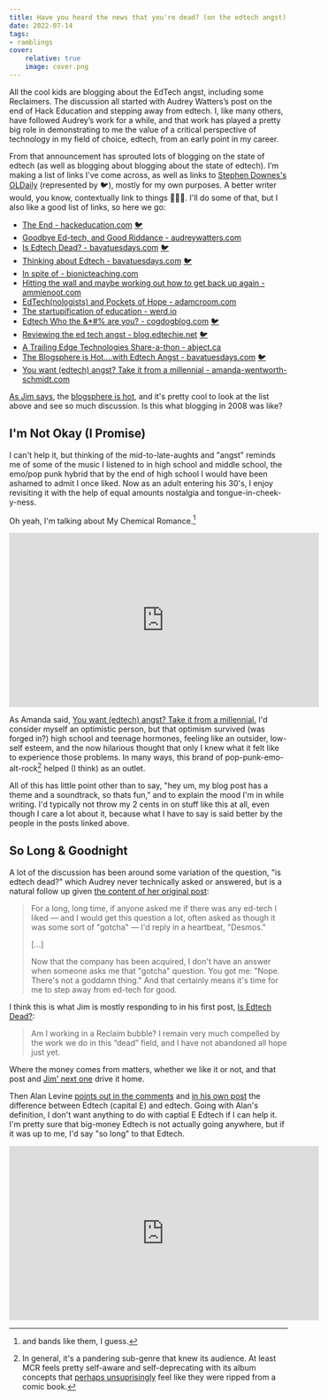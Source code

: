 ```yaml
---
title: Have you heard the news that you're dead? (on the edtech angst)
date: 2022-07-14
tags:
- ramblings
cover:
    relative: true
    image: cover.png
---
```


All the cool kids are blogging about the EdTech angst, including some Reclaimers. The discussion all started with Audrey Watters’s post on the end of Hack Education and stepping away from edtech. I, like many others, have followed Audrey’s work for a while, and that work has played a pretty big role in demonstrating to me the value of a critical perspective of technology in my field of choice, edtech, from an early point in my career.

From that announcement has sprouted lots of blogging on the state of edtech (as well as blogging about blogging about the state of edtech). I’m making a list of links I've come across, as well as links to [Stephen Downes's OLDaily](https://www.downes.ca/news/OLDaily.htm) (represented by 🐦), mostly for my own purposes. A better writer would, you know, contextually link to things 🤷🏻‍♂️. I'll do some of that, but I also like a good list of links, so here we go:

- [The End - hackeducation.com](https://hackeducation.com/2022/06/15/so-long-and-thanks-for-all-the-fish) [🐦](https://www.downes.ca/post/73823)
- [Goodbye Ed-tech, and Good Riddance - audreywatters.com](https://audreywatters.com/2022/06/15/goodbye-and-good-riddance)
- [Is Edtech Dead? - bavatuesdays.com](https://bavatuesdays.com/is-edtech-dead/) [🐦](https://www.downes.ca/post/73834)
- [Thinking about Edtech - bavatuesdays.com](https://bavatuesdays.com/thinking-about-edtech/) [🐦](https://www.downes.ca/post/73835)
- [In spite of - bionicteaching.com](https://bionicteaching.com/in-spite-of/)
- [Hitting the wall and maybe working out how to get back up again - ammienoot.com](https://ammienoot.com/brain-fluff/3247/)
- [EdTech(nologists) and Pockets of Hope - adamcroom.com](https://adamcroom.com/2022/06/edtech-and-pockets-of-hope/)
- [The startupification of education - werd.io](https://werd.io/2022/the-startupification-of-education)
- [Edtech Who the &*#% are you? - cogdogblog.com](https://cogdogblog.com/2022/07/edtech-who-are-you/) [🐦](https://www.downes.ca/post/73896)
- [Reviewing the ed tech angst - blog.edtechie.net](http://blog.edtechie.net/edtech/reviewing-the-ed-tech-angst/) [🐦](https://www.downes.ca/post/73904)
- [A Trailing Edge Technologies Share-a-thon - abject.ca](https://abject.ca/trailing-edge-technologies/)
- [The Blogsphere is Hot....with Edtech Angst - bavatuesdays.com](https://bavatuesdays.com/the-blogsphere-is-hot-with-edtech-angst/) [🐦](https://www.downes.ca/post/73924)
- [You want (edtech) angst? Take it from a millennial - amanda-wentworth-schmidt.com](https://www.amanda-wentworth-schmidt.com/mandas-musings/millennial-take-on-edtech/)


[As Jim says](https://bavatuesdays.com/the-blogsphere-is-hot-with-edtech-angst/), the [blogsphere is hot](https://www.youtube.com/watch?v=12yD8JyaVvY), and it's pretty cool to look at the list above and see so much discussion. Is this what blogging in 2008 was like?

## I'm Not Okay (I Promise)

I can't help it, but thinking of the mid-to-late-aughts and "angst" reminds me of some of the music I listened to in high school and middle school, the emo/pop punk hybrid that by the end of high school I would have been ashamed to admit I once liked. Now as an adult entering his 30's, I enjoy revisiting it with the help of equal amounts nostalgia and tongue-in-cheek-y-ness.

Oh yeah, I'm talking about My Chemical Romance.[^1]

[^1]: and bands like them, I guess.

<iframe width="560" height="315" src="https://www.youtube-nocookie.com/embed/dhZTNgAs4Fc?start=161" title="YouTube video player" frameborder="0" allow="accelerometer; autoplay; clipboard-write; encrypted-media; gyroscope; picture-in-picture" allowfullscreen></iframe>

As Amanda said, [You want (edtech) angst? Take it from a millennial.](https://www.amanda-wentworth-schmidt.com/mandas-musings/millennial-take-on-edtech/) I'd consider myself an optimistic person, but that optimism survived (was forged in?) high school and teenage hormones, feeling like an outsider, low-self esteem, and the now hilarious thought that only I knew what it felt like to experience those problems. In many ways, this brand of pop-punk-emo-alt-rock[^2] helped (I think) as an outlet.

All of this has little point other than to say, "hey um, my blog post has a theme and a soundtrack, so thats fun," and to explain the mood I'm in while writing. I'd typically not throw my 2 cents in on stuff like this at all, even though I care a lot about it, because what I have to say is said better by the people in the posts linked above.

[^2]: In general, it's a pandering sub-genre that knew its audience. At least MCR feels pretty self-aware and self-deprecating with its album concepts that [perhaps unsuprisingly](https://en.wikipedia.org/wiki/The_Umbrella_Academy) feel like they were ripped from a comic book.

## So Long & Goodnight
A lot of the discussion has been around some variation of the question, "is edtech dead?" which Audrey never technically asked or answered, but is a natural follow up given [the content of her original post](https://hackeducation.com/2022/06/15/so-long-and-thanks-for-all-the-fish):

> For a long, long time, if anyone asked me if there was any ed-tech I  liked — and I would get this question a lot, often asked as though it  was some sort of "gotcha" — I'd reply in a heartbeat, "Desmos."
>
> [...]
>
> Now that the company has been acquired, I don't have an answer when  someone asks me that "gotcha" question. You got me: "Nope. There's not a goddamn thing." And that certainly means it's time for me to step away  from ed-tech for good.

I think this is what Jim is mostly responding to in his first post, [Is Edtech Dead?](https://bavatuesdays.com/is-edtech-dead/):
> Am I working in a Reclaim bubble? I remain very much compelled by the work we do in this “dead” field, and I have not abandoned all hope just yet.

Where the money comes from matters, whether we like it or not, and that post and [Jim' next one](https://bavatuesdays.com/thinking-about-edtech/) drive it home.

Then Alan Levine [points out in the comments](https://bavatuesdays.com/thinking-about-edtech/) and [in his own post](https://cogdogblog.com/2022/07/edtech-who-are-you/) the difference between Edtech (capital E) and edtech. Going with Alan's definition, I don't want anything to do with captial E Edtech if I can help it. I'm pretty sure that big-money Edtech is not actually going anywhere, but if it was up to me, I'd say "so long" to that Edtech. 

<iframe width="560" height="315" src="https://www.youtube-nocookie.com/embed/UCCyoocDxBA?start=95" title="YouTube video player" frameborder="0" allow="accelerometer; autoplay; clipboard-write; encrypted-media; gyroscope; picture-in-picture" allowfullscreen></iframe>



<!-- <iframe width="560" height="315" src="https://www.youtube-nocookie.com/embed/H48kOqqaWv0?start=35" title="YouTube video player" frameborder="0" allow="accelerometer; autoplay; clipboard-write; encrypted-media; gyroscope; picture-in-picture" allowfullscreen></iframe> -->